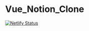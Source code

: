 # Vue_Notion_Clone

[![Netlify Status](https://api.netlify.com/api/v1/badges/a24ab27d-9e02-4a49-97a4-70816d7a93ff/deploy-status)](https://app.netlify.com/sites/superb-meerkat-af9264/deploys)
